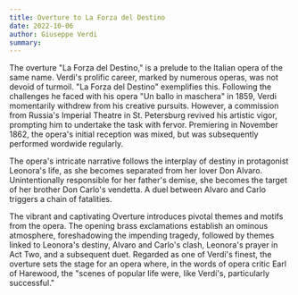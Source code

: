 ```yaml
---
title: Overture to La Forza del Destino
date: 2022-10-06
author: Giuseppe Verdi
summary: 
---
```


The overture "La Forza del Destino," is a prelude to the Italian opera of the same name. Verdi's prolific career, marked by numerous operas, was not devoid of turmoil. "La Forza del Destino" exemplifies this. Following the challenges he faced with his opera "Un ballo in maschera" in 1859, Verdi momentarily withdrew from his creative pursuits. However, a commission from Russia's Imperial Theatre in St. Petersburg revived his artistic vigor, prompting him to undertake the task with fervor. Premiering in November 1862, the opera's initial reception was mixed, but was subsequently performed wordwide regularly.

The opera's intricate narrative follows the interplay of destiny in protagonist Leonora's life, as she becomes separated from her lover Don Alvaro. Unintentionally responsible for her father's demise, she becomes the target of her brother Don Carlo's vendetta. A duel between Alvaro and Carlo triggers a chain of fatalities.

The vibrant and captivating Overture introduces pivotal themes and motifs from the opera. The opening brass exclamations establish an ominous atmosphere, foreshadowing the impending tragedy, followed by themes linked to Leonora's destiny, Alvaro and Carlo's clash, Leonora's prayer in Act Two, and a subsequent duet. Regarded as one of Verdi's finest, the overture sets the stage for an opera where, in the words of opera critic Earl of Harewood, the "scenes of popular life were, like Verdi's, particularly successful."
